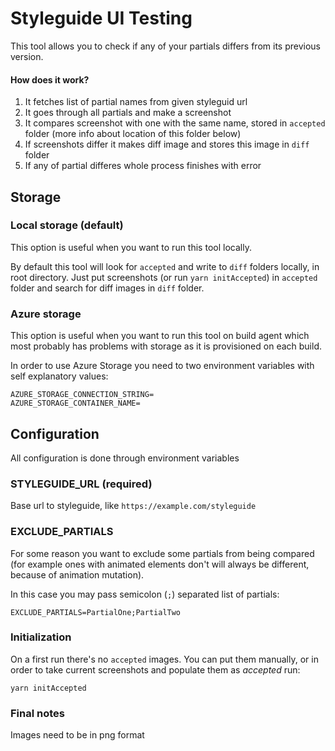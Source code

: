 # Styleguide UI Testing

This tool allows you to check if any of your partials differs from its previous version.

#### How does it work?
1. It fetches list of partial names from given styleguid url
2. It goes through all partials and make a screenshot 
3. It compares screenshot with one with the same name, stored in `accepted` folder (more info about location of this folder below)
4. If screenshots differ it makes diff image and stores this image in `diff` folder
5. If any of partial differes whole process finishes with error

## Storage 

### Local storage (default)

This option is useful when you want to run this tool locally.

By default this tool will look for `accepted` and write to `diff` folders locally, in root directory. Just put screenshots (or run `yarn initAccepted`) in `accepted` folder and search for diff images in `diff` folder. 


### Azure storage

This option is useful when you want to run this tool on build agent which most probably has problems with storage as it is provisioned on each build.

In order to use Azure Storage you need to two environment variables with self explanatory values:

```
AZURE_STORAGE_CONNECTION_STRING=
AZURE_STORAGE_CONTAINER_NAME=
```

## Configuration

All configuration is done through environment variables

### STYLEGUIDE_URL (required)
Base url to styleguide, like `https://example.com/styleguide`

### EXCLUDE_PARTIALS
For some reason you want to exclude some partials from being compared (for example ones with animated elements don't will always be different, because of animation mutation).

In this case you may pass semicolon (`;`) separated list of partials:

`EXCLUDE_PARTIALS=PartialOne;PartialTwo`

### Initialization

On a first run there's no `accepted` images. You can put them manually, or in order to take current screenshots and populate them as _accepted_ run:

    yarn initAccepted

### Final notes

Images need to be in png format



